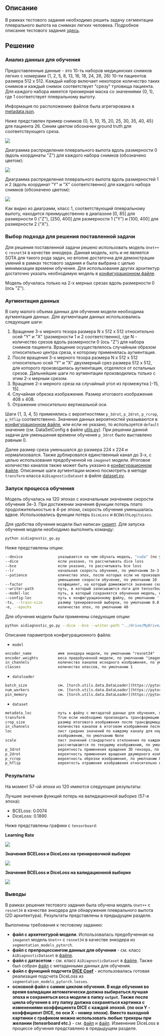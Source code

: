 ## Описание

В рамках тестового задания необходимо решить задачу сегментации плеврального выпота на снимках легких человека. Подробное описание тестового задания [здесь](./Description.md).

## Решение

### Анализ данных для обучения

Предоставленные данные - это 10-ть наборов медицинских снимков легких с номерами {1, 2, 5, 8, 13, 16, 18, 24, 26, 28} 10-ти пациентов размера 512 х 512. Каждый набор включает некоторое количество таких снимков и каждый снимок соответствует "срезу" туловища пациента. Для каждого набора имеется трехмерная маска со значениями {0, 1}, где 1 соответствует плевральному выпоту.

Информация по расположению файлов была агрегирована в [metadata.json](./data/metadata.json).

Ниже представлен пример снимков {0, 5, 10, 15, 20, 25, 30, 35, 40, 45} для пациента 26. Синим цветом обозначен ground truth для соответствующего среза.

<img src="./images/example_26.jpg"></img>

Диаграмма распределения плеврального выпота вдоль размерности 0 (вдоль координаты "Z") для каждого набора снимков (обозначено цветом):

<img src="./images/z_distrib.jpg"></img>

Диаграмма распределения плеврального выпота вдоль размерностей 1 и 2 (вдоль координат "Y" и "X" соответственно) для каждого набора снимков (обозначено цветом):

<img src="./images/xy_distrib.jpg"></img>

Как видно из диаграмм, класс 1, соответствующий плевральному выпоту, находится преимущественно в диапазоне [0, 85] для размерности 0 ("Z"), [250, 400] для размерности 1 ("Y") и [100, 400] для размерности 2 ("X").

### Выбор подхода для решения поставленной задачи

Для решения поставленной задачи решено использовать модель `Unet++` с `resnet34` в качестве энкодера. Данная модель, хоть и не является SOTA для такого рода задач, но вполне достаточна для демонстрации умений в рамках тестового задания и была выбрана с целью минимизации времени обучения. Для использования других архитектур достаточно указать необходимую модель в [конфигурационном файле](./config.yaml).

Модель обучалась только на 2-х мерных срезах вдоль размерности 0 (ось "Z").

### Аугментация данных

В силу малого объема данных для обучения модели необходима аугментация данных. Для аугментации данных использовались следующие шаги:
1. Вращение 3-х мерного тезора размера N х 512 х 512 относительно осей "Y" и "X" (размерности 1 и 2 соответственно), где N - количество срезов вдоль размерности 0 (ось "Z") для набора снимков пациента. Вращение осуществлялось случайным образом относительно центра среза, к которому применялась аугментация.
2. После вращения 3-х мерного тезора размера N х 512 х 512 относительно осей "Y" и "X" двухмерный срез размера 512 х 512, для которого производилась аугментация, отделялся от остальных срезов. Дальнейшие шаги по аугментации производились только с этим 2-х мерным срезом.
3. Вращение 2-х мерного среза на случайный угол из промежутка [-15, 15].
4. Случайная обрезка изображения. Размер итогового изображения 408 х 408.
5. Отражение относительно вертикальной оси.

Шаги {1, 3, 4, 5} применялись с вероятностями `p_3drot`, `p_2drot`, `p_rcrop`, `p_hflip` соответственно. Значения данных вероятностей указываются в [конфигурационном файле](./config.yaml), или если не указано, то используется `default` значение (см. DataSetConfig в файле [utils.py](./aidiagnostic/utils.py)). При решении данной задачи для уменьшения времени обучения `p_3drot` было выставлено равным 0.

Далее размер среза уменьшался до размера 224 х 224 и нормализовался. Также дублировался единственный канал до 3-х, с целью использования предобученной на `imagenet` модели. Итоговое количество каналов также может быть указано в [конфигурационном файле](./config.yaml). Описанные шаги аугментации можно посмотреть в методе `transform` класса `AiDiagnosticDataset` в файле [dataset.py](./aidiagnostic/dataset.py).

### Запуск процесса обучения

Модель обучалась на 120 эпохах с изначальным значением скорости обучения 3e-3. При достижении значения функции потерь плато продолжительностью в 4-ре эпохи, скорость обучения уменьшалась вдвое. Использовались функции потерь `DiceLoss` и `BCEWithLogitsLoss`.

Для удобства обучения модели был написан [скрипт](./aidiagnostic_go.py). Для запуска обучения модели необходимо выполнить команду:

```bash
python aidiagnostic_go.py
```

Ниже представлены опции:

```bash
--device                указывается на чем обучать модель, "cuda" (по умолчанию) или "cpu"
--dice                  если указано, то рассчитывать dice loss
--bce                   если указано, то рассчитывать bce loss
--lr                    начальная скорость обучения, по умолчанию 3e-3
--patience              кличество эпох, после которых если не произошло суммарное уменьшение функции потерь, то производится
                        уменьшение скорости обучение, по умолчанию 10
--factor                коэфициент, на который домножается значение скорости обучения, по умолчанию 0.1
--writer-path           путь, в который записываются логи для tensorboard, по умолчанию "./runs/"
--model-loc             путь, в который сохраняется обученная модель, по умолчанию None (т.е. без сохранения модели)
--config-loc            путь к конфигурационному файлу, по умолчанию "./config.yaml"
-ts, --train-size       размер тренировочной выборки, по умолчанию 0.8
-e, --epochs            количество эпох, по умолчанию 40
```

Для обучения модели были применены следующие опции:

```bash
python aidiagnostic_go.py --dice --bce --writer-path "../drive/MyDrive/runs/" --model-loc "../drive/MyDrive/aidiagnostic_model.pth" --epochs 120 --patience 4 --factor 0.5
```

Описание параметров конфигурационного файла:
* `model`

```txt
encoder_name            имя энкодера модели, по умолчанию "resnet34"
encoder_weights         веса предобученной модели, по умолчанию "imagenet"
in_channels             количество каналов исходного изображения, по умолчанию 3
classes                 количество классов, по умолчанию 1
```

* `dataloader`

```txt
batch_size              см. [torch.utils.data.DataLoader](https://pytorch.org/docs/stable/data.html#torch.utils.data.DataLoader), по умолчанию 64
num_workers             см. [torch.utils.data.DataLoader](https://pytorch.org/docs/stable/data.html#torch.utils.data.DataLoader), по умолчанию 4
pin_memory              см. [torch.utils.data.DataLoader](https://pytorch.org/docs/stable/data.html#torch.utils.data.DataLoader), по умолчанию True
```

* `dataset`

```txt
metadata_loc            путь к файлу с метадатой данных для обучения, по умолчанию "./data/metadata.json"
transform               True если необходимо производить трансформацию исходных данных, по умолчанию True
crop_size               размер итогового изображения после трансформаций, по умолчанию 224
in_channels             количество каналов в итоговом изображении после трансформаций, по умолчанию 3
loc                     лист средних значений по каждому каналу для нормализации. Если None, то средние рассчитываются по текущему 
                        изображению, по умолчанию None
scale                   лист значений стандартного отклонения по каждому каналу для нормализации. Если None, то стандартные отклонения 
                        рассчитываются по текущему изображению, по умолчанию None
p_3drot                 вероятность применения вращения 3D тензора, по умолчанию 0.5
p_2drot                 вероятность применения вращения двумерного изображения, по умолчанию 0.5
p_rcrop                 вероятность обрезки изображения, по умолчанию 0.9
p_hflip                 вероятость отражения изображения относительно вертикальной оси, по умолчанию 0.5
```

### Результаты

На момент 57-ой эпохи из 120 имеются следующие результаты:

Лучшие значения функций потерь на валидационной выборке (57-я эпоха):
- BCELoss:    0.0074
- DiceLoss:   0.1890

Ниже представлены графики с `tensorboard`:

**Learning Rate**

<img src="./images/lr.JPG"></img>

**Значения BCELoss и DiceLoss на тренировочной выборке**

<img src="./images/train.JPG"></img>

**Значения BCELoss и DiceLoss на валидационной выборке**

<img src="./images/eval.JPG"></img>

### Выводы

В рамках решения тестового задания была обучена модель `Unet++` с `resnet34` в качестве энкодера для обнаружения плеврального выпота (2D архитектура). Результаты представлены в предыдущем разделе.

Выполнены требования к тестовому заданию:
- **файл с архитектурой модели**. Использовалась предобученная на `imagenet` модель `Unet++` с `resnet34` в качестве энкодера из `segmentation_models_pytorch`.
- **файл с препроцессингом данных для обучения** - см. класс `AiDiagnosticDataset` в [файле](./aidiagnostic/dataset.py).
- **файл с датасетом** - см. класс `AiDiagnosticDataset` в [файле](./aidiagnostic/dataset.py). Также был собран [файл](./data/metadata.json) с метаданными данных для обучения.
- **файл с функцией подсчета [DICE Coef](https://radiopaedia.org/articles/dice-similarity-coefficient#:~:text=The%20Dice%20similarity%20coefficient%2C%20also,between%20two%20sets%20of%20data.)** - использовалась готовая реализация подсчета DiceLoss из `segmentation_models_pytorch.losses`.
- **основной файл с самим циклом обучения. В коде обучения во время валидации автоматически должна  выбираться лучшая эпоха и сохраняться веса модели в папку `output`. Также после цикла обучения в эту папку должна сохраняться картинка с изменениями коэффициента DICE с каждой эпохой. (по оси Y - коэффициент DICE, по оси X - номер эпохи). Вместо выходной картинки с графиком можно использовать любые трекеры при желании (tensorboard etc.)** - см. [файл](./aidiagnostic_go.py) и [файл](./aidiagnostic/train.py). Изменение DiceLoss в процессе обучения представлено в предыдущем разделе.

